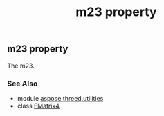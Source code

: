 ﻿---
title: m23 property
second_title: Aspose.3D for Python via .NET API References
description: 
type: docs
weight: 180
url: /python-net/aspose.threed.utilities/fmatrix4/m23/
is_root: false
---

## m23 property


The m23.

### See Also
* module [aspose.threed.utilities](../../)
* class [FMatrix4](/3d/python-net/aspose.threed.utilities/fmatrix4)

